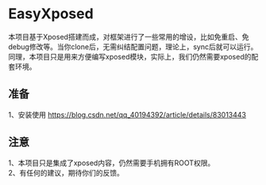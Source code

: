 # EasyXposed
本项目基于Xposed搭建而成，对框架进行了一些常用的增设，比如免重启、免debug修改等。当你clone后，无需纠结配置问题，理论上，sync后就可以运行。  
同理，本项目只是用来方便编写xposed模块，实际上，我们仍然需要xposed的配套环境。

## 准备
1、安装使用
https://blog.csdn.net/qq_40194392/article/details/83013443

## 注意
1、本项目只是集成了xposed内容，仍然需要手机拥有ROOT权限。  
2、有任何的建议，期待你们的反馈。  
